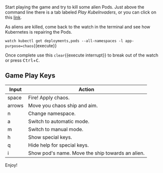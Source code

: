 Start playing the game and try to kill some alien Pods. Just above the command line there is a tab labeled _Play KubeInvaders_, or you can click on this [link](https://[[HOST_SUBDOMAIN]]-30016-[[KATACODA_HOST]].environments.katacoda.com).

As aliens are killed, come back to the watch in the terminal and see how Kubernetes is repairing the Pods.

`watch kubectl get deployments,pods --all-namespaces -l app-purpose=chaos`{{execute}}

Once complete use this ```clear```{{execute interrupt}} to break out of the watch or press <kbd>Ctrl</kbd>+<kbd>C</kbd>.

## Game Play Keys

| Input       | Action                                           |
|-------------|--------------------------------------------------|
|     space   | Fire! Apply chaos.                               |
|     arrows  | Move you chaos ship and aim.                     |
|     n       | Change namespace.                                |
|     a       | Switch to automatic mode.                        |
|     m       | Switch to manual mode.                           |
|     h       | Show special keys.                               |
|     q       | Hide help for special keys.                      |
|     i       | Show pod's name. Move the ship towards an alien. |

Enjoy!
